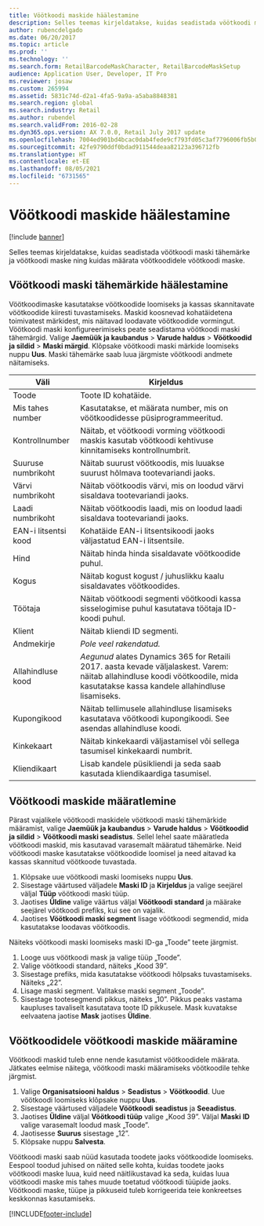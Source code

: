 ```yaml
---
title: Vöötkoodi maskide häälestamine
description: Selles teemas kirjeldatakse, kuidas seadistada vöötkoodi maski tähemärke ja vöötkoodi maske ning kuidas määrata vöötkoodidele vöötkoodi maske.
author: rubencdelgado
ms.date: 06/20/2017
ms.topic: article
ms.prod: ''
ms.technology: ''
ms.search.form: RetailBarcodeMaskCharacter, RetailBarcodeMaskSetup
audience: Application User, Developer, IT Pro
ms.reviewer: josaw
ms.custom: 265994
ms.assetid: 5831c74d-d2a1-4fa5-9a9a-a5aba8848381
ms.search.region: global
ms.search.industry: Retail
ms.author: rubendel
ms.search.validFrom: 2016-02-28
ms.dyn365.ops.version: AX 7.0.0, Retail July 2017 update
ms.openlocfilehash: 7004ed901bd4bcac0dab4fede9cf793fd05c3af7796006fb5b089f257f81208e
ms.sourcegitcommit: 42fe9790ddf0bdad911544deaa82123a396712fb
ms.translationtype: HT
ms.contentlocale: et-EE
ms.lasthandoff: 08/05/2021
ms.locfileid: "6731565"
---
```

# <a name="set-up-bar-code-masks"></a>Vöötkoodi maskide häälestamine

[!include [banner](includes/banner.md)]

Selles teemas kirjeldatakse, kuidas seadistada vöötkoodi maski tähemärke ja vöötkoodi maske ning kuidas määrata vöötkoodidele vöötkoodi maske.

## <a name="set-up-bar-code-mask-characters"></a>Vöötkoodi maski tähemärkide häälestamine

Vöötkoodimaske kasutatakse vöötkoodide loomiseks ja kassas skannitavate vöötkoodide kiiresti tuvastamiseks. Maskid koosnevad kohatäidetena toimivatest märkidest, mis näitavad loodavate vöötkoodide vormingut. Vöötkoodi maski konfigureerimiseks peate seadistama vöötkoodi maski tähemärgid. Valige **Jaemüük ja kaubandus** &gt; **Varude haldus** &gt; **Vöötkoodid ja sildid** &gt; **Maski märgid**. Klõpsake vöötkoodi maski märkide loomiseks nuppu **Uus**. Maski tähemärke saab luua järgmiste vöötkoodi andmete näitamiseks.

| Väli            | Kirjeldus |
|------------------|-------------|
| Toode          | Toote ID kohatäide. |
| Mis tahes number       | Kasutatakse, et määrata number, mis on vöötkoodidesse püsiprogrammeeritud. |
| Kontrollnumber      | Näitab, et vöötkoodi vorming vöötkoodi maskis kasutab vöötkoodi kehtivuse kinnitamiseks kontrollnumbrit. |
| Suuruse numbrikoht       | Näitab suurust vöötkoodis, mis luuakse suurust hõlmava tootevariandi jaoks. |
| Värvi numbrikoht      | Näitab vöötkoodis värvi, mis on loodud värvi sisaldava tootevariandi jaoks. |
| Laadi numbrikoht      | Näitab vöötkoodis laadi, mis on loodud laadi sisaldava tootevariandi jaoks. |
| EAN-i litsentsi kood | Kohatäide EAN-i litsentsikoodi jaoks väljastatud EAN-i litsentsile. |
| Hind            | Näitab hinda hinda sisaldavate vöötkoodide puhul. |
| Kogus         | Näitab kogust kogust / juhuslikku kaalu sisaldavates vöötkoodides. |
| Töötaja         | Näitab vöötkoodi segmenti vöötkoodi kassa sisselogimise puhul kasutatava töötaja ID-koodi puhul. |
| Klient         | Näitab kliendi ID segmenti. |
| Andmekirje       | *Pole veel rakendatud.* |
| Allahindluse kood    | *Aegunud* alates Dynamics 365 for Retaili 2017. aasta kevade väljalaskest. Varem: näitab allahindluse koodi vöötkoodile, mida kasutatakse kassa kandele allahindluse lisamiseks. |
| Kupongikood      | Näitab tellimusele allahindluse lisamiseks kasutatava vöötkoodi kupongikoodi. See asendas allahindluse koodi. |
| Kinkekaart        | Näitab kinkekaardi väljastamisel või sellega tasumisel kinkekaardi numbrit. |
| Kliendikaart     | Lisab kandele püsikliendi ja seda saab kasutada kliendikaardiga tasumisel. |

## <a name="define-bar-code-masks"></a>Vöötkoodi maskide määratlemine

Pärast vajalikele vöötkoodi maskidele vöötkoodi maski tähemärkide määramist, valige **Jaemüük ja kaubandus** &gt; **Varude haldus** &gt; **Vöötkoodid ja sildid** &gt; **Vöötkoodi maski seadistus**. Sellel lehel saate määratleda vöötkoodi maskid, mis kasutavad varasemalt määratud tähemärke. Neid vöötkoodi maske kasutatakse vöötkoodide loomisel ja need aitavad ka kassas skannitud vöötkoode tuvastada.

1. Klõpsake uue vöötkoodi maski loomiseks nuppu **Uus**.
2. Sisestage väärtused väljadele **Maski ID** ja **Kirjeldus** ja valige seejärel väljal **Tüüp** vöötkoodi maski tüüp.
3. Jaotises **Üldine** valige väärtus väljal **Vöötkoodi standard** ja määrake seejärel vöötkoodi prefiks, kui see on vajalik.
4. Jaotises **Vöötkoodi maski segment** lisage vöötkoodi segmendid, mida kasutatakse loodavas vöötkoodis.

Näiteks vöötkoodi maski loomiseks maski ID-ga „Toode” teete järgmist.

1. Looge uus vöötkoodi mask ja valige tüüp „Toode”.
2. Valige vöötkoodi standard, näiteks „Kood 39”.
3. Sisestage prefiks, mida kasutatakse vöötkoodi hõlpsaks tuvastamiseks. Näiteks „22”.
4. Lisage maski segment. Valitakse maski segment „Toode”.
5. Sisestage tootesegmendi pikkus, näiteks „10”. Pikkus peaks vastama kaupluses tavaliselt kasutatava toote ID pikkusele. Mask kuvatakse eelvaatena jaotise **Mask** jaotises **Üldine**.

## <a name="assign-bar-code-masks-to-bar-codes"></a>Vöötkoodidele vöötkoodi maskide määramine

Vöötkoodi maskid tuleb enne nende kasutamist vöötkoodidele määrata. Jätkates eelmise näitega, vöötkoodi maski määramiseks vöötkoodile tehke järgmist.

1. Valige **Organisatsiooni haldus** &gt; **Seadistus** &gt; **Vöötkoodid**. Uue vöötkoodi loomiseks klõpsake nuppu **Uus**.
2. Sisestage väärtused väljadele **Vöötkoodi** **seadistus** ja **Seeadistus**.
3. Jaotises **Üldine** väljal **Vöötkoodi tüüp** valige „Kood 39”. Väljal **Maski** **ID** valige varasemalt loodud mask „Toode”.
4. Jaotisesse **Suurus** sisestage „12”.
5. Klõpsake nuppu **Salvesta**.

Vöötkoodi maski saab nüüd kasutada toodete jaoks vöötkoodide loomiseks. Eespool toodud juhised on näited selle kohta, kuidas toodete jaoks vöötkoodi maske luua, kuid need näitlikustavad ka seda, kuidas luua vöötkoodi maske mis tahes muude toetatud vöötkoodi tüüpide jaoks. Vöötkoodi maske, tüüpe ja pikkuseid tuleb korrigeerida teie konkreetses keskkonnas kasutamiseks.


[!INCLUDE[footer-include](../includes/footer-banner.md)]